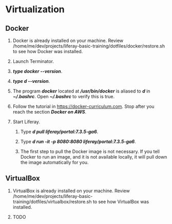 # Virtualization

## Docker

1. Docker is already installed on your machine. Review /home/me/dev/projects/liferay-basic-training/dotfiles/docker/restore.sh to see how Docker was installed.

1. Launch Terminator.

1. ***type docker --version***.

1. ***type d --version***.

1. The program ***docker*** located at ***/usr/bin/docker*** is aliased to ***d*** in ***~/.bashrc***. Open ***~/.bashrc*** to verify this is true.

1. Follow the tutorial in https://docker-curriculum.com. Stop after you reach the section ***Docker on AWS***.

1. Start Liferay.

	1. Type ***d pull liferay/portal:7.3.5-ga6***.

	1. Type ***d run -it -p 8080:8080 liferay/portal:7.3.5-ga6***.

	1. The first step to pull the Docker image is not necessary. If you tell Docker to run an image, and it is not available locally, it will pull down the image automatically for you.

## VirtualBox

1. VirtualBox is already installed on your machine. Review /home/me/dev/projects/liferay-basic-training/dotfiles/virtualbox/restore.sh to see how VirtualBox was installed.

1. TODO